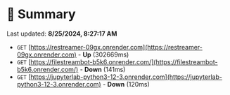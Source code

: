 # 📖 Summary
Last updated: **8/25/2024, 8:27:17 AM**

- `GET` [https://restreamer-09gx.onrender.com](https://restreamer-09gx.onrender.com) - **Up** (302669ms)
- `GET` [https://filestreambot-b5k6.onrender.com/](https://filestreambot-b5k6.onrender.com/) - **Down** (141ms)
- `GET` [https://jupyterlab-python3-12-3.onrender.com](https://jupyterlab-python3-12-3.onrender.com) - **Down** (120ms)
